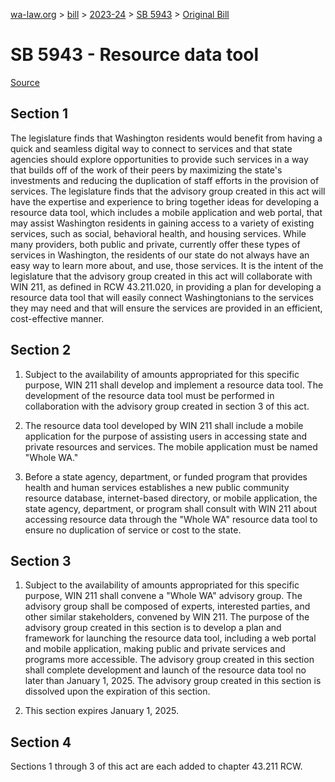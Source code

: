 [wa-law.org](/) > [bill](/bill/) > [2023-24](/bill/2023-24/) > [SB 5943](/bill/2023-24/sb/5943/) > [Original Bill](/bill/2023-24/sb/5943/1/)

# SB 5943 - Resource data tool

[Source](http://lawfilesext.leg.wa.gov/biennium/2023-24/Pdf/Bills/Senate%20Bills/5943.pdf)

## Section 1
The legislature finds that Washington residents would benefit from having a quick and seamless digital way to connect to services and that state agencies should explore opportunities to provide such services in a way that builds off of the work of their peers by maximizing the state's investments and reducing the duplication of staff efforts in the provision of services. The legislature finds that the advisory group created in this act will have the expertise and experience to bring together ideas for developing a resource data tool, which includes a mobile application and web portal, that may assist Washington residents in gaining access to a variety of existing services, such as social, behavioral health, and housing services. While many providers, both public and private, currently offer these types of services in Washington, the residents of our state do not always have an easy way to learn more about, and use, those services. It is the intent of the legislature that the advisory group created in this act will collaborate with WIN 211, as defined in RCW 43.211.020, in providing a plan for developing a resource data tool that will easily connect Washingtonians to the services they may need and that will ensure the services are provided in an efficient, cost-effective manner.

## Section 2
1. Subject to the availability of amounts appropriated for this specific purpose, WIN 211 shall develop and implement a resource data tool. The development of the resource data tool must be performed in collaboration with the advisory group created in section 3 of this act.

2. The resource data tool developed by WIN 211 shall include a mobile application for the purpose of assisting users in accessing state and private resources and services. The mobile application must be named "Whole WA."

3. Before a state agency, department, or funded program that provides health and human services establishes a new public community resource database, internet-based directory, or mobile application, the state agency, department, or program shall consult with WIN 211 about accessing resource data through the "Whole WA" resource data tool to ensure no duplication of service or cost to the state.

## Section 3
1. Subject to the availability of amounts appropriated for this specific purpose, WIN 211 shall convene a "Whole WA" advisory group. The advisory group shall be composed of experts, interested parties, and other similar stakeholders, convened by WIN 211. The purpose of the advisory group created in this section is to develop a plan and framework for launching the resource data tool, including a web portal and mobile application, making public and private services and programs more accessible. The advisory group created in this section shall complete development and launch of the resource data tool no later than January 1, 2025. The advisory group created in this section is dissolved upon the expiration of this section.

2. This section expires January 1, 2025.

## Section 4
Sections 1 through 3 of this act are each added to chapter 43.211 RCW.

